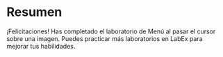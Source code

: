 # Resumen

¡Felicitaciones! Has completado el laboratorio de Menú al pasar el cursor sobre una imagen. Puedes practicar más laboratorios en LabEx para mejorar tus habilidades.
